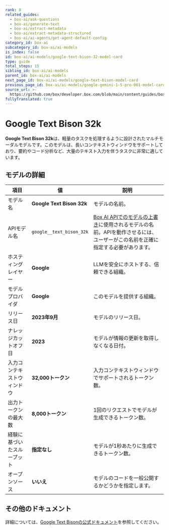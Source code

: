 ```yaml
---
rank: 8
related_guides:
  - box-ai/ask-questions
  - box-ai/generate-text
  - box-ai/extract-metadata
  - box-ai/extract-metadata-structured
  - box-ai/ai-agents/get-agent-default-config
category_id: box-ai
subcategory_id: box-ai/ai-models
is_index: false
id: box-ai/ai-models/google-text-bison-32-model-card
type: guide
total_steps: 15
sibling_id: box-ai/ai-models
parent_id: box-ai/ai-models
next_page_id: box-ai/ai-models/google-text-bison-model-card
previous_page_id: box-ai/ai-models/google-gemini-1-5-pro-001-model-card
source_url: >-
  https://github.com/box/developer.box.com/blob/main/content/guides/box-ai/ai-models/google-text-bison-32-model-card.md
fullyTranslated: true
---
```

# Google Text Bison 32k

**Google Text Bison 32k**は、軽量のタスクを処理するように設計されたマルチモーダルモデルです。このモデルは、長いコンテキストウィンドウをサポートしており、要約やコード分析など、大量のテキスト入力を伴うタスクに非常に適しています。

## モデルの詳細

| 項目            | 値                         | 説明                                                                                 |
| ------------- | ------------------------- | ---------------------------------------------------------------------------------- |
| モデル名          | **Google Text Bison 32k** | モデルの名前。                                                                            |
| APIモデル名       | `google__text_bison_32k`  | [Box AI APIでのモデルの上書き][overrides]に使用されるモデルの名前。APIを動作させるには、ユーザーがこの名前を正確に指定する必要があります。 |
| ホスティングレイヤー    | **Google**                | LLMを安全にホストする、信頼できる組織。                                                              |
| モデルプロバイダ      | **Google**                | このモデルを提供する組織。                                                                      |
| リリース日         | **2023年9月**               | モデルのリリース日。                                                                         |
| ナレッジカットオフ日    | **2023**                  | モデルが情報の更新を取得しなくなる日付。                                                               |
| 入力コンテキストウィンドウ | **32,000トークン**            | 入力コンテキストウィンドウでサポートされるトークン数。                                                        |
| 出力トークンの最大数    | **8,000トークン**             | 1回のリクエストでモデルが生成できるトークン数。                                                           |
| 経験に基づいたスループット | **指定なし**                  | モデルが1秒あたりに生成できるトークン数。                                                              |
| オープンソース       | **いいえ**                   | モデルのコードを一般公開するかどうかを指定します。                                                          |

## その他のドキュメント

詳細については、[Google Text Bisonの公式ドキュメント][vertex-text-models]を参照してください。

[vertex-text-models]: https://cloud.google.com/vertex-ai/generative-ai/docs/model-reference/text

[overrides]: g://box-ai/ai-agents/overrides-tutorial

